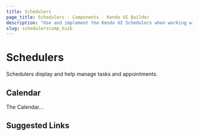 ```yaml
---
title: Schedulers
page_title: Schedulers - Components - Kendo UI Builder
description: "Use and implement the Kendo UI Schedulers when working with the Kendo UI Builder tool for creating and managing Angular and AngularJS-based web applications."
slug: schedulerscomp_kuib
---
```


# Schedulers

Schedulers display and help manage tasks and appointments.  

## Calendar

The Calendar...

<!-- screen -->

## Suggested Links
